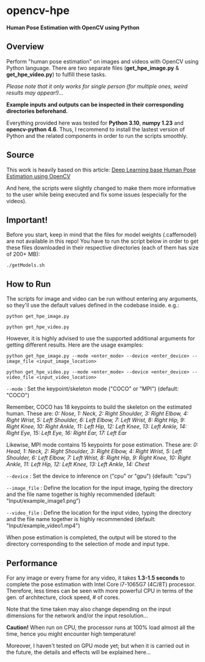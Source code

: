 # opencv-hpe

**Human Pose Estimation with OpenCV using Python**

## Overview

Perform "human pose estimation" on images and videos with OpenCV using Python language. There are two separate files (**get_hpe_image.py** & **get_hpe_video.py**) to fulfill these tasks.

_Please note that it only works for single person (for multiple ones, weird results may appear!)..._

**Example inputs and outputs can be inspected in their corresponding directories beforehand.**

Everything provided here was tested for **Python 3.10**, **numpy 1.23** and **opencv-python 4.6**. Thus, I recommend to install the lastest version of Python and the related components in order to run the scripts smoothly.

## Source

This work is heavily based on this article: [Deep Learning base Human Pose Estimation using OpenCV](https://learnopencv.com/deep-learning-based-human-pose-estimation-using-opencv-cpp-python/) 

And here, the scripts were slightly changed to make them more informative to the user while being executed and fix some issues (especially for the videos).

## Important!

Before you start, keep in mind that the files for model weights (.caffemodel) are not available in this repo! You have to run the script below in order to get these files downloaded in their respective directories (each of them has size of 200+ MB):

```
./getModels.sh
```

## How to Run

The scripts for image and video can be run without entering any arguments, so they'll use the default values defined in the codebase inside. e.g.:

```
python get_hpe_image.py

python get_hpe_video.py
```

However, it is highly advised to use the supported additional arguments for getting different results. Here are the usage examples:

```
python get_hpe_image.py --mode <enter_mode> --device <enter_device> --image_file <input_image_location>

python get_hpe_video.py --mode <enter_mode> --device <enter_device> --video_file <input_video_location>
```

`--mode` : Set the keypoint/skeleton mode ("COCO" or "MPI") (default: "COCO")

Remember, COCO has 18 keypoints to build the skeleton on the estimated human. These are: _0: Nose, 1: Neck, 2: Right Shoulder, 3: Right Elbow, 4: Right Wrist, 5: Left Shoulder, 6: Left Elbow, 7: Left Wrist, 8: Right Hip, 9: Right Knee, 10: Right Ankle, 11: Left Hip, 12: Left Knee, 13: Left Ankle, 14: Right Eye, 15: Left Eye, 16: Right Ear, 17: Left Ear_

Likewise, MPI mode contains 15 keypoints for pose estimation. These are: _0: Head, 1: Neck, 2: Right Shoulder, 3: Right Elbow, 4: Right Wrist, 5: Left Shoulder, 6: Left Elbow, 7: Left Wrist, 8: Right Hip, 9: Right Knee, 10: Right Ankle, 11: Left Hip, 12: Left Knee, 13: Left Ankle, 14: Chest_

`--device` : Set the device to inference on ("cpu" or "gpu") (default: "cpu")

`--image_file` : Define the location for the input image, typing the directory and the file name together is highly recommended (default: "Input/example_image1.png")

`--video_file` : Define the location for the input video, typing the directory and the file name together is highly recommended (default: "Input/example_video1.mp4")

When pose estimation is completed, the output will be stored to the directory corresponding to the selection of mode and input type.

## Performance

For any image or every frame for any video, it takes **1.3-1.5 seconds** to complete the pose estimation with Intel Core i7-1065G7 (4C/8T) processor. Therefore, less times can be seen with more powerful CPU in terms of the gen. of architecture, clock speed, # of cores.

Note that the time taken may also change depending on the input dimensions for the network and/or the input resolution...

**Caution!** When run on CPU, the processor runs at 100% load almost all the time, hence you might encounter high temperature!

Moreover, I haven't tested on GPU mode yet; but when it is carried out in the future, the details and effects will be explained here...
